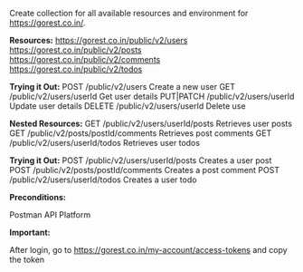 Create collection for all available resources and environment for https://gorest.co.in/.

**Resources:**
https://gorest.co.in/public/v2/users
https://gorest.co.in/public/v2/posts
https://gorest.co.in/public/v2/comments
https://gorest.co.in/public/v2/todos

**Trying it Out:**
POST /public/v2/users	Create a new user
GET /public/v2/users/userId	Get user details
PUT|PATCH /public/v2/users/userId	Update user details
DELETE /public/v2/users/userId	Delete use

**Nested Resources:**
GET /public/v2/users/userId/posts	Retrieves user posts
GET /public/v2/posts/postId/comments	Retrieves post comments
GET /public/v2/users/userId/todos	Retrieves user todos

**Trying it Out:**
POST /public/v2/users/userId/posts	Creates a user post
POST /public/v2/posts/postId/comments	Creates a post comment
POST /public/v2/users/userId/todos	Creates a user todo

**Preconditions:**

Postman API Platform

**Important:** 

After login, go to https://gorest.co.in/my-account/access-tokens and copy the token
